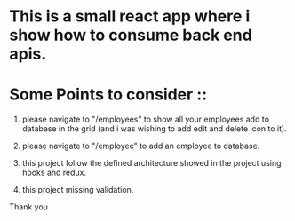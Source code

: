 # This is a small react app where i show how to consume back end apis.

# Some Points to consider :: 
1. please navigate to "/employees" to show all your employees add to database in the grid (and i was wishing to add edit and delete icon to it).
2. please navigate to "/employee" to add an employee  to database. 

3. this project follow the defined architecture showed in the project using hooks and redux. 
4. this project missing validation. 

Thank you   
